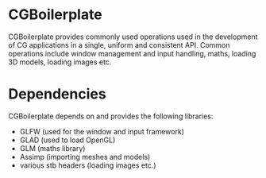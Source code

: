 # CGBoilerplate
CGBoilerplate provides commonly used operations used in the development of CG applications in a single, uniform and
consistent API. Common operations include window management and input handling, maths, loading 3D models, loading images
etc.

# Dependencies
CGBoilerplate depends on and provides the following libraries:
 - GLFW (used for the window and input framework)
 - GLAD (used to load OpenGL)
 - GLM (maths library)
 - Assimp (importing meshes and models)
 - various stb headers (loading images etc.)

